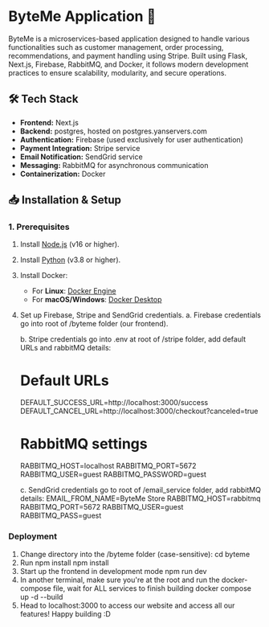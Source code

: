 # ByteMe Application 🚀

ByteMe is a microservices-based application designed to handle various functionalities such as customer management, order processing, recommendations, and payment handling using Stripe. Built using Flask, Next.js, Firebase, RabbitMQ, and Docker, it follows modern development practices to ensure scalability, modularity, and secure operations.

## 🛠 Tech Stack

- **Frontend:** Next.js
- **Backend:** postgres, hosted on postgres.yanservers.com
- **Authentication:** Firebase (used exclusively for user authentication)
- **Payment Integration:** Stripe service
- **Email Notification:** SendGrid service
- **Messaging:** RabbitMQ for asynchronous communication
- **Containerization:** Docker

## 📥 Installation & Setup

### 1. Prerequisites

1. Install [Node.js](https://nodejs.org/) (v16 or higher).
2. Install [Python](https://www.python.org/) (v3.8 or higher).
3. Install Docker:
   - For **Linux**: [Docker Engine](https://docs.docker.com/engine/install/)
   - For **macOS/Windows**: [Docker Desktop](https://www.docker.com/products/docker-desktop/)
4. Set up Firebase, Stripe and SendGrid credentials.
   a. Firebase credentials go into root of /byteme folder (our frontend).

   b. Stripe credentials go into .env at root of /stripe folder, add default URLs and rabbitMQ details:

      # Default URLs

      DEFAULT_SUCCESS_URL=http://localhost:3000/success
      DEFAULT_CANCEL_URL=http://localhost:3000/checkout?canceled=true

      # RabbitMQ settings

      RABBITMQ_HOST=localhost
      RABBITMQ_PORT=5672
      RABBITMQ_USER=guest
      RABBITMQ_PASSWORD=guest

   c. SendGrid credentials go to root of /email_service folder, add rabbitMQ details:
      EMAIL_FROM_NAME=ByteMe Store
      RABBITMQ_HOST=rabbitmq
      RABBITMQ_PORT=5672
      RABBITMQ_USER=guest
      RABBITMQ_PASS=guest

### Deployment

1. Change directory into the /byteme folder (case-sensitive):
   cd byteme
2. Run npm install
   npm install
3. Start up the frontend in development mode
   npm run dev
4. In another terminal, make sure you're at the root and run the docker-compose file, wait for ALL services to finish building
   docker compose up -d --build
5. Head to localhost:3000 to access our website and access all our features! Happy building :D
